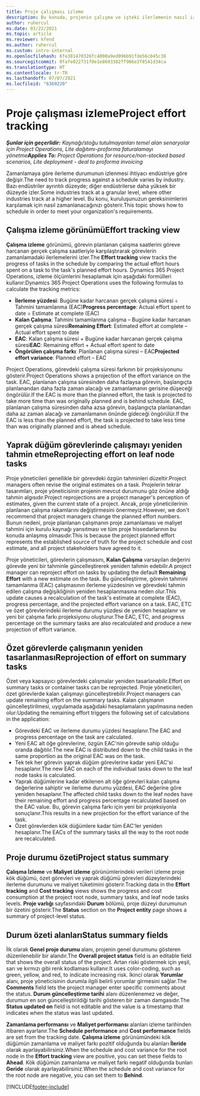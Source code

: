 ```yaml
---
title: Proje çalışması izleme
description: Bu konuda, projenin çalışma ve işteki ilerlemenin nasıl izleneceği hakkında bilgiler sağlanmaktadır.
author: ruhercul
ms.date: 03/22/2021
ms.topic: article
ms.reviewer: kfend
ms.author: ruhercul
ms.custom: intro-internal
ms.openlocfilehash: 6fe381470326fc4000a9ed096b91fde56c045c38
ms.sourcegitcommit: 0fafe022731f0e1e8693382ff906e3f8541d34ca
ms.translationtype: HT
ms.contentlocale: tr-TR
ms.lasthandoff: 07/07/2021
ms.locfileid: "6369220"
---
```

# <a name="project-effort-tracking"></a><span data-ttu-id="f95e8-103">Proje çalışması izleme</span><span class="sxs-lookup"><span data-stu-id="f95e8-103">Project effort tracking</span></span>

<span data-ttu-id="f95e8-104">_**Şunlar için geçerlidir:** Kaynağı/stoğu tutulmayanları temel alan senaryolar için Project Operations, Lite dağıtımı-proforma faturalamayı yönetme_</span><span class="sxs-lookup"><span data-stu-id="f95e8-104">_**Applies To:** Project Operations for resource/non-stocked based scenarios, Lite deployment - deal to proforma invoicing_</span></span>

<span data-ttu-id="f95e8-105">Zamanlamaya göre ilerleme durumunun izlenmesi ihtiyacı endüstriye göre değişir.</span><span class="sxs-lookup"><span data-stu-id="f95e8-105">The need to track progress against a schedule varies by industry.</span></span> <span data-ttu-id="f95e8-106">Bazı endüstriler ayrıntılı düzeyde; diğer endüstrilerse daha yüksek bir düzeyde izler.</span><span class="sxs-lookup"><span data-stu-id="f95e8-106">Some industries track at a granular level, where other industries track at a higher level.</span></span> <span data-ttu-id="f95e8-107">Bu konu, kuruluşunuzun gereksinimlerini karşılamak için nasıl zamanlanacağınızı gösterir.</span><span class="sxs-lookup"><span data-stu-id="f95e8-107">This topic shows how to schedule in order to meet your organization's requirements.</span></span>

## <a name="effort-tracking-view"></a><span data-ttu-id="f95e8-108">Çalışma izleme görünümü</span><span class="sxs-lookup"><span data-stu-id="f95e8-108">Effort tracking view</span></span>

<span data-ttu-id="f95e8-109">**Çalışma izleme** görünümü, görevin planlanan çalışma saatlerini göreve harcanan gerçek çalışma saatleriyle karşılaştırarak görevlerin zamanlamadaki ilerlemelerini izler.</span><span class="sxs-lookup"><span data-stu-id="f95e8-109">The **Effort tracking** view tracks the progress of tasks in the schedule by comparing the actual effort hours spent on a task to the task's planned effort hours.</span></span> <span data-ttu-id="f95e8-110">Dynamics 365 Project Operations, izleme ölçümlerini hesaplamak için aşağıdaki formülleri kullanır:</span><span class="sxs-lookup"><span data-stu-id="f95e8-110">Dynamics 365 Project Operations uses the following formulas to calculate the tracking metrics:</span></span>

- <span data-ttu-id="f95e8-111">**İlerleme yüzdesi**: Bugüne kadar harcanan gerçek çalışma süresi ÷ Tahmini tamamlanma (EAC)</span><span class="sxs-lookup"><span data-stu-id="f95e8-111">**Progress percentage**: Actual effort spent to date ÷ Estimate at complete (EAC)</span></span> 
- <span data-ttu-id="f95e8-112">**Kalan Çalışma**: Tahmini tamamlanma çalışma – Bugüne kadar harcanan gerçek çalışma süresi</span><span class="sxs-lookup"><span data-stu-id="f95e8-112">**Remaining Effort**: Estimated effort at complete – Actual effort spent to date</span></span> 
- <span data-ttu-id="f95e8-113">**EAC**: Kalan çalışma süresi + Bugüne kadar harcanan gerçek çalışma süresi</span><span class="sxs-lookup"><span data-stu-id="f95e8-113">**EAC**: Remaining effort + Actual effort spent to date</span></span> 
- <span data-ttu-id="f95e8-114">**Öngörülen çalışma farkı**: Planlanan çalışma süresi – EAC</span><span class="sxs-lookup"><span data-stu-id="f95e8-114">**Projected effort variance**: Planned effort – EAC</span></span>

<span data-ttu-id="f95e8-115">Project Operations, görevdeki çalışma süresi farkının bir projeksiyonunu gösterir.</span><span class="sxs-lookup"><span data-stu-id="f95e8-115">Project Operations shows a projection of the effort variance on the task.</span></span> <span data-ttu-id="f95e8-116">EAC, planlanan çalışma süresinden daha fazlaysa görevin, başlangıçta planlanandan daha fazla zaman alacağı ve zamanlamanın gerisine düşeceği öngörülür.</span><span class="sxs-lookup"><span data-stu-id="f95e8-116">If the EAC is more than the planned effort, the task is projected to take more time than was originally planned and is behind schedule.</span></span> <span data-ttu-id="f95e8-117">EAC, planlanan çalışma süresinden daha azsa görevin, başlangıçta planlanandan daha az zaman alacağı ve zamanlamanın önünde gideceği öngörülür.</span><span class="sxs-lookup"><span data-stu-id="f95e8-117">If the EAC is less than the planned effort, the task is projected to take less time than was originally planned and is ahead schedule.</span></span>

## <a name="reprojecting-effort-on-leaf-node-tasks"></a><span data-ttu-id="f95e8-118">Yaprak düğüm görevlerinde çalışmayı yeniden tahmin etme</span><span class="sxs-lookup"><span data-stu-id="f95e8-118">Reprojecting effort on leaf node tasks</span></span>

<span data-ttu-id="f95e8-119">Proje yöneticileri genellikle bir görevdeki özgün tahminleri düzeltir.</span><span class="sxs-lookup"><span data-stu-id="f95e8-119">Project managers often revise the original estimates on a task.</span></span> <span data-ttu-id="f95e8-120">Projelerin tekrar tasarımları, proje yöneticisinin projenin mevcut durumunu göz önüne aldığı tahmin algısıdır.</span><span class="sxs-lookup"><span data-stu-id="f95e8-120">Project reprojections are a project manager's perception of estimates, given the current state of a project.</span></span> <span data-ttu-id="f95e8-121">Ancak, proje yöneticilerinin planlanan çalışma rakamlarını değiştirmesini önermeyiz.</span><span class="sxs-lookup"><span data-stu-id="f95e8-121">However, we don't recommend that project managers change the planned effort numbers.</span></span> <span data-ttu-id="f95e8-122">Bunun nedeni, proje planlanan çalışmanın proje zamanlaması ve maliyet tahmini için kurulu kaynağı yansıtması ve tüm proje hissedarlarının bu konuda anlaşmış olmasıdır.</span><span class="sxs-lookup"><span data-stu-id="f95e8-122">This is because the project planned effort represents the established source of truth for the project schedule and cost estimate, and all project stakeholders have agreed to it.</span></span>

<span data-ttu-id="f95e8-123">Proje yöneticileri, görevlerin çalışmasını, **Kalan Çalışma** varsayılan değerini görevde yeni bir tahminle güncelleştirerek yeniden tahmin edebilir.</span><span class="sxs-lookup"><span data-stu-id="f95e8-123">A project manager can reproject effort on tasks by updating the default **Remaining Effort** with a new estimate on the task.</span></span> <span data-ttu-id="f95e8-124">Bu güncelleştirme, görevin tahmini tamamlanma (EAC) çalışmasının ilerleme yüzdesinin ve görevdeki tahmin edilen çalışma değişikliğinin yeniden hesaplanmasına neden olur.</span><span class="sxs-lookup"><span data-stu-id="f95e8-124">This update causes a recalculation of the task's estimate at complete (EAC), progress percentage, and the projected effort variance on a task.</span></span> <span data-ttu-id="f95e8-125">EAC, ETC ve özet görevlerindeki ilerleme durumu yüzdesi de yeniden hesaplanır ve yeni bir çalışma farkı projeksiyonu oluşturur.</span><span class="sxs-lookup"><span data-stu-id="f95e8-125">The EAC, ETC, and progress percentage on the summary tasks are also recalculated and produce a new projection of effort variance.</span></span>

## <a name="reprojection-of-effort-on-summary-tasks"></a><span data-ttu-id="f95e8-126">Özet görevlerde çalışmanın yeniden tasarlanması</span><span class="sxs-lookup"><span data-stu-id="f95e8-126">Reprojection of effort on summary tasks</span></span>

<span data-ttu-id="f95e8-127">Özet veya kapsayıcı görevlerdeki çalışmalar yeniden tasarlanabilir.</span><span class="sxs-lookup"><span data-stu-id="f95e8-127">Effort on summary tasks or container tasks can be reprojected.</span></span> <span data-ttu-id="f95e8-128">Proje yöneticileri, özet görevlerde kalan çalışmayı güncelleştirebilir.</span><span class="sxs-lookup"><span data-stu-id="f95e8-128">Project managers can update remaining effort on the summary tasks.</span></span> <span data-ttu-id="f95e8-129">Kalan çalışmanın güncelleştirilmesi, uygulamada aşağıdaki hesaplamaların yapılmasına neden olur:</span><span class="sxs-lookup"><span data-stu-id="f95e8-129">Updating the remaining effort triggers the following set of calculations in the application:</span></span>

- <span data-ttu-id="f95e8-130">Görevdeki EAC ve ilerleme durumu yüzdesi hesaplanır.</span><span class="sxs-lookup"><span data-stu-id="f95e8-130">The EAC and progress percentage on the task are calculated.</span></span>
- <span data-ttu-id="f95e8-131">Yeni EAC alt öğe görevlerine, özgün EAC'nin görevde sahip olduğu oranda dağıtılır.</span><span class="sxs-lookup"><span data-stu-id="f95e8-131">The new EAC is distributed down to the child tasks in the same proportion as the original EAC was on the task.</span></span>
- <span data-ttu-id="f95e8-132">Tek tek her görevin yaprak düğüm görevlerine kadar yeni EAC'si hesaplanır.</span><span class="sxs-lookup"><span data-stu-id="f95e8-132">The new EAC on each of the individual tasks down to the leaf node tasks is calculated.</span></span> 
- <span data-ttu-id="f95e8-133">Yaprak düğümlerine kadar etkilenen alt öğe görevleri kalan çalışma değerlerine sahiptir ve ilerleme durumu yüzdesi, EAC değerine göre yeniden hesaplanır.</span><span class="sxs-lookup"><span data-stu-id="f95e8-133">The affected child tasks down to the leaf nodes have their remaining effort and progress percentage recalculated based on the EAC value.</span></span> <span data-ttu-id="f95e8-134">Bu, görevin çalışma farkı için yeni bir projeksiyonla sonuçlanır.</span><span class="sxs-lookup"><span data-stu-id="f95e8-134">This results in a new projection for the effort variance of the task.</span></span> 
- <span data-ttu-id="f95e8-135">Özet görevlerden kök düğümlere kadar tüm EAC'ler yeniden hesaplanır.</span><span class="sxs-lookup"><span data-stu-id="f95e8-135">The EACs of the summary tasks all the way to the root node are recalculated.</span></span>


## <a name="project-status-summary"></a><span data-ttu-id="f95e8-136">Proje durumu özeti</span><span class="sxs-lookup"><span data-stu-id="f95e8-136">Project status summary</span></span>

<span data-ttu-id="f95e8-137">**Çalışma İzleme** ve **Maliyet izleme** görünümlerindeki verileri izleme proje kök düğümü, özet görevleri ve yaprak düğümü görevleri düzeylerindeki ilerleme durumunu ve maliyet tüketimini gösterir.</span><span class="sxs-lookup"><span data-stu-id="f95e8-137">Tracking data in the **Effort tracking** and **Cost tracking** views shows the progress and cost consumption at the project root node, summary tasks, and leaf node tasks levels.</span></span> <span data-ttu-id="f95e8-138">**Proje varlığı** sayfasındaki **Durum** bölümü, proje düzeyi durumunun bir özetini gösterir.</span><span class="sxs-lookup"><span data-stu-id="f95e8-138">The **Status** section on the **Project entity** page shows a summary of project-level status.</span></span>

## <a name="status-summary-fields"></a><span data-ttu-id="f95e8-139">Durum özeti alanları</span><span class="sxs-lookup"><span data-stu-id="f95e8-139">Status summary fields</span></span>

<span data-ttu-id="f95e8-140">İlk olarak **Genel proje durumu** alanı, projenin genel durumunu gösteren düzenlenebilir bir alandır.</span><span class="sxs-lookup"><span data-stu-id="f95e8-140">The **Overall project status** field is an editable field that shows the overall status of the project.</span></span> <span data-ttu-id="f95e8-141">Artan riski göstermek için yeşil, sarı ve kırmızı gibi renk kodlaması kullanır.</span><span class="sxs-lookup"><span data-stu-id="f95e8-141">It uses color-coding, such as green, yellow, and red, to indicate increasing risk.</span></span> <span data-ttu-id="f95e8-142">İkinci olarak **Yorumlar** alanı, proje yöneticisinin durumla ilgili belirli yorumlar girmesini sağlar.</span><span class="sxs-lookup"><span data-stu-id="f95e8-142">The **Comments** field lets the project manager enter specific comments about the status.</span></span> <span data-ttu-id="f95e8-143">**Durum güncelleştirme tarihi** alanı düzenlenemez ve değer, durumun en son güncelleştirildiği tarihi gösteren bir zaman damgasıdır.</span><span class="sxs-lookup"><span data-stu-id="f95e8-143">The **Status updated on** field is not editable and the value is a timestamp that indicates when the status was last updated.</span></span>

<span data-ttu-id="f95e8-144">**Zamanlama performansı** ve **Maliyet performansı** alanları izleme tarihinden itibaren ayarlanır.</span><span class="sxs-lookup"><span data-stu-id="f95e8-144">The **Schedule performance** and **Cost performance** fields are set from the tracking date.</span></span> <span data-ttu-id="f95e8-145">**Çalışma izleme** görünümündeki kök düğümün zamanlama ve maliyet farkı pozitif olduğunda bu alanları **İleride** olarak ayarlayabilirsiniz.</span><span class="sxs-lookup"><span data-stu-id="f95e8-145">When the schedule and cost variance for the root node in the **Effort tracking** view are positive, you can set these fields to **Ahead**.</span></span> <span data-ttu-id="f95e8-146">Kök düğümün zamanlama ve maliyet farkı negatif olduğunda bunları **Geride** olarak ayarlayabilirsiniz.</span><span class="sxs-lookup"><span data-stu-id="f95e8-146">When the schedule and cost variance for the root node are negative, you can set them to **Behind**.</span></span>


[!INCLUDE[footer-include](../includes/footer-banner.md)]
